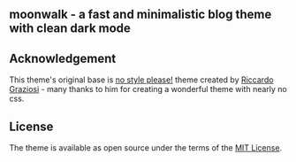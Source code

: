 ## moonwalk - a fast and minimalistic blog theme with clean dark mode

## Acknowledgement
This theme's original base is [no style please!](https://github.com/riggraz/no-style-please) theme created by  [Riccardo Graziosi](https://riggraz.dev/) - many thanks to him for creating a wonderful theme with nearly no css. 

## License

The theme is available as open source under the terms of the [MIT License](https://opensource.org/licenses/MIT).

